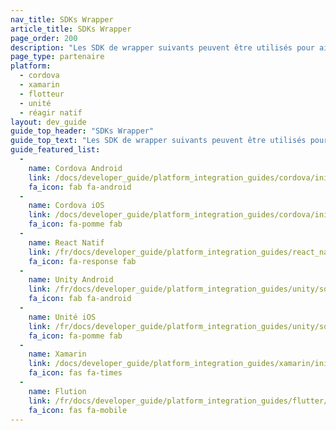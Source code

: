 ```yaml
---
nav_title: SDKs Wrapper
article_title: SDKs Wrapper
page_order: 200
description: "Les SDK de wrapper suivants peuvent être utilisés pour aider les développeurs dans le développement d'applications sur plusieurs plateformes."
page_type: partenaire
platform:
  - cordova
  - xamarin
  - flotteur
  - unité
  - réagir natif
layout: dev_guide
guide_top_header: "SDKs Wrapper"
guide_top_text: "Les SDK de wrapper suivants peuvent être utilisés pour aider les développeurs dans le développement d'applications sur plusieurs plateformes."
guide_featured_list:
  - 
    name: Cordova Android
    link: /docs/developer_guide/platform_integration_guides/cordova/initial_sdk_setup/android/
    fa_icon: fab fa-android
  - 
    name: Cordova iOS
    link: /docs/developer_guide/platform_integration_guides/cordova/initial_sdk_setup/ios/
    fa_icon: fa-pomme fab
  - 
    name: React Natif
    link: /fr/docs/developer_guide/platform_integration_guides/react_native/react_sdk_setup/
    fa_icon: fa-response fab
  - 
    name: Unity Android
    link: /fr/docs/developer_guide/platform_integration_guides/unity/sdk_integration/android/
    fa_icon: fab fa-android
  - 
    name: Unité iOS
    link: /fr/docs/developer_guide/platform_integration_guides/unity/sdk_integration/ios/
    fa_icon: fa-pomme fab
  - 
    name: Xamarin
    link: /docs/developer_guide/platform_integration_guides/xamarin/initial_sdk_setup/sdk_integration/
    fa_icon: fas fa-times
  - 
    name: Flution
    link: /fr/docs/developer_guide/platform_integration_guides/flutter/preview/
    fa_icon: fas fa-mobile
---
```


